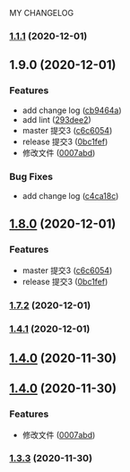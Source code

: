 MY CHANGELOG
### [1.1.1](https://github.com/ciciZhangchenchen/standard-version-test/compare/主流程H51.1.0...主流程H51.1.1) (2020-12-01)

## 1.9.0 (2020-12-01)


### Features

* add change log ([cb9464a](https://github.com/ciciZhangchenchen/standard-version-test/commit/cb9464a5ed9dc5221e90dd45f13c5a7e95154658))
* add lint ([293dee2](https://github.com/ciciZhangchenchen/standard-version-test/commit/293dee265b722823023c93f7b869f9b96d47de81))
* master 提交3 ([c6c6054](https://github.com/ciciZhangchenchen/standard-version-test/commit/c6c6054cfce711af36babde24386b8dfe1611827))
* release 提交3 ([0bc1fef](https://github.com/ciciZhangchenchen/standard-version-test/commit/0bc1fef87f977fb6d59e4b86248b46472f329af4))
* 修改文件 ([0007abd](https://github.com/ciciZhangchenchen/standard-version-test/commit/0007abdf433329af0967cccbeee638d285ebe245))


### Bug Fixes

* add change log ([c4ca18c](https://github.com/ciciZhangchenchen/standard-version-test/commit/c4ca18c8b6cb1237b2a6cf20c5de179b58fbdba6))

## [1.8.0](https://github.com/ciciZhangchenchen/standard-version-test/compare/主流程1.7.2...主流程1.8.0) (2020-12-01)


### Features

* master 提交3 ([c6c6054](https://github.com/ciciZhangchenchen/standard-version-test/commit/c6c6054cfce711af36babde24386b8dfe1611827))
* release 提交3 ([0bc1fef](https://github.com/ciciZhangchenchen/standard-version-test/commit/0bc1fef87f977fb6d59e4b86248b46472f329af4))

### [1.7.2](https://github.com/ciciZhangchenchen/standard-version-test/compare/主流程1.4.1...主流程1.7.2) (2020-12-01)

### [1.4.1](https://github.com/ciciZhangchenchen/standard-version-test/compare/主流程1.5.0...主流程1.4.1) (2020-12-01)

## [1.4.0](https://github.com/ciciZhangchenchen/standard-version-test/compare/主流程1.3.3...主流程1.4.0) (2020-11-30)

## [1.4.0](https://github.com/ciciZhangchenchen/standard-version-test/compare/主流程1.3.3...主流程1.4.0) (2020-11-30)


### Features

* 修改文件 ([0007abd](https://github.com/ciciZhangchenchen/standard-version-test/commit/0007abdf433329af0967cccbeee638d285ebe245))

### [1.3.3](https://github.com/ciciZhangchenchen/standard-version-test/compare/主流程1.3.1...主流程1.3.3) (2020-11-30)
